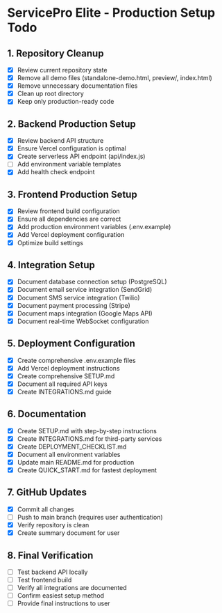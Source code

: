 # ServicePro Elite - Production Setup Todo

## 1. Repository Cleanup
- [x] Review current repository state
- [x] Remove all demo files (standalone-demo.html, preview/, index.html)
- [x] Remove unnecessary documentation files
- [x] Clean up root directory
- [x] Keep only production-ready code

## 2. Backend Production Setup
- [x] Review backend API structure
- [x] Ensure Vercel configuration is optimal
- [x] Create serverless API endpoint (api/index.js)
- [ ] Add environment variable templates
- [x] Add health check endpoint

## 3. Frontend Production Setup
- [x] Review frontend build configuration
- [x] Ensure all dependencies are correct
- [x] Add production environment variables (.env.example)
- [x] Add Vercel deployment configuration
- [x] Optimize build settings

## 4. Integration Setup
- [x] Document database connection setup (PostgreSQL)
- [x] Document email service integration (SendGrid)
- [x] Document SMS service integration (Twilio)
- [x] Document payment processing (Stripe)
- [x] Document maps integration (Google Maps API)
- [x] Document real-time WebSocket configuration

## 5. Deployment Configuration
- [x] Create comprehensive .env.example files
- [x] Add Vercel deployment instructions
- [x] Create comprehensive SETUP.md
- [x] Document all required API keys
- [x] Create INTEGRATIONS.md guide

## 6. Documentation
- [x] Create SETUP.md with step-by-step instructions
- [x] Create INTEGRATIONS.md for third-party services
- [x] Create DEPLOYMENT_CHECKLIST.md
- [x] Document all environment variables
- [x] Update main README.md for production
- [x] Create QUICK_START.md for fastest deployment

## 7. GitHub Updates
- [x] Commit all changes
- [ ] Push to main branch (requires user authentication)
- [x] Verify repository is clean
- [x] Create summary document for user

## 8. Final Verification
- [ ] Test backend API locally
- [ ] Test frontend build
- [ ] Verify all integrations are documented
- [ ] Confirm easiest setup method
- [ ] Provide final instructions to user